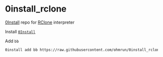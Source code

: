# 0install_rclone

[0Install](https://0install.net/) repo for [RClone](https://rclone.org/) interpreter

Install [`0Install`](https://get.0install.net/)

Add `bb`
```bash
0install add bb https://raw.githubusercontent.com/ohmrun/0install_rclone/main/RClone.xml

```

